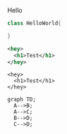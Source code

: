 Hello

```Java
class HelloWorld{

}
```

```xml
<hey>
  <h1>Test</h1>
</hey>
```

```
<hey>
  <h1>Test</h1>
</hey>
```

```mermaid
graph TD;
  A-->B;
  A-->C;
  B-->D;
  C-->D;
```
